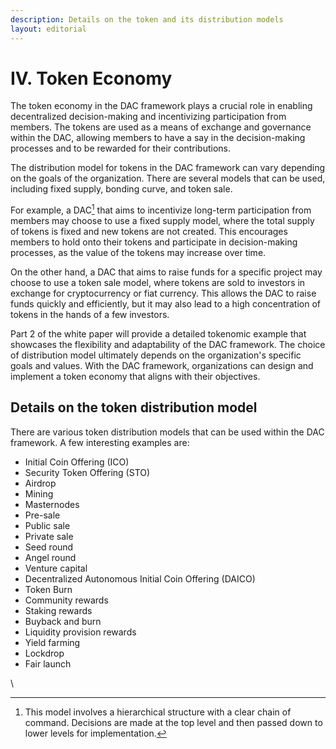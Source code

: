 ```yaml
---
description: Details on the token and its distribution models
layout: editorial
---
```


# IV. Token Economy

The token economy in the DAC framework plays a crucial role in enabling decentralized decision-making and incentivizing participation from members. The tokens are used as a means of exchange and governance within the DAC, allowing members to have a say in the decision-making processes and to be rewarded for their contributions.

The distribution model for tokens in the DAC framework can vary depending on the goals of the organization. There are several models that can be used, including fixed supply, bonding curve, and token sale.

For example, a DAC[^1] that aims to incentivize long-term participation from members may choose to use a fixed supply model, where the total supply of tokens is fixed and new tokens are not created. This encourages members to hold onto their tokens and participate in decision-making processes, as the value of the tokens may increase over time.

On the other hand, a DAC that aims to raise funds for a specific project may choose to use a token sale model, where tokens are sold to investors in exchange for cryptocurrency or fiat currency. This allows the DAC to raise funds quickly and efficiently, but it may also lead to a high concentration of tokens in the hands of a few investors.

Part 2 of the white paper will provide a detailed tokenomic example that showcases the flexibility and adaptability of the DAC framework. The choice of distribution model ultimately depends on the organization's specific goals and values. With the DAC framework, organizations can design and implement a token economy that aligns with their objectives.

## Details on the token distribution model

There are various token distribution models that can be used within the DAC framework. A few interesting examples are:

* Initial Coin Offering (ICO)
* Security Token Offering (STO)
* Airdrop
* Mining
* Masternodes
* Pre-sale
* Public sale
* Private sale
* Seed round
* Angel round
* Venture capital
* Decentralized Autonomous Initial Coin Offering (DAICO)
* Token Burn
* Community rewards
* Staking rewards
* Buyback and burn
* Liquidity provision rewards
* Yield farming
* Lockdrop
* Fair launch

\


[^1]: This model involves a hierarchical structure with a clear chain of command. Decisions are made at the top level and then passed down to lower levels for implementation.
